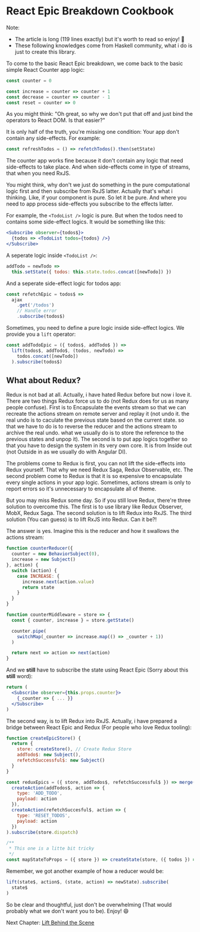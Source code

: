 # React Epic Breakdown Cookbook

Note:

- The article is long (119 lines exactly) but it's worth to read so enjoy! 🤣
- These following knowledges come from Haskell community, what i do is just to create this library.

To come to the basic React Epic breakdown, we come back to the basic simple React Counter app logic:

```jsx
const counter = 0

const increase = counter => counter + 1
const decrease = counter => counter - 1
const reset = counter => 0
```

As you might think: "Oh great, so why we don't put that off and just bind the operators to React DOM. Is that easier?"

It is only half of the truth, you're missing one condition: Your app don't contain any side-effects. For example:

```js
const refreshTodos = () => refetchTodos().then(setState)
```

The counter app works fine because it don't contain any logic that need side-effects to take place. And when side-effects come in type of streams, that when you need RxJS.

You might think, why don't we just do something in the pure computational logic first and then subscribe from RxJS latter. Actually that's what i thinking. Like, if your component is pure. So let it be pure. And where you need to app process side-effects you subscribe to the effects latter.

For example, the `<TodoList />` logic is pure. But when the todos need to contains some side-effect logics. It would be something like this:

```jsx
<Subscribe observer={todos$}>
  {todos => <TodoList todos={todos} />}
</Subscribe>
```

A seperate logic inside `<TodoList />`:

```jsx
addTodo = newTodo =>
  this.setState({ todos: this.state.todos.concat([newTodo]) })
```

And a seperate side-effect logic for todos app:

```jsx
const refetchEpic = todos$ =>
  ajax
    .get('/todos')
    // Handle error
    .subscribe(todos$)
```

Sometimes, you need to define a pure logic inside side-effect logics. We provide you a `lift` operator:

```jsx
const addTodoEpic = ({ todos$, addTodo$ }) =>
  lift(todos$, addTodo$, (todos, newTodo) =>
    todos.concat([newTodo])
  ).subscribe(todos$)
```

## What about Redux?

Redux is not bad at all. Actually, i have hated Redux before but now i love it. There are two things Redux force us to do (not Redux does for us as many people confuse). First is to Encapsulate the events stream so that we can recreate the actions stream on remote server and replay it (not undo it. the real undo is to caculate the previous state based on the current state. so that we have to do is to reverse the reducer and the actions stream to archive the real undo. what we usually do is to store the reference to the previous states and unpop it). The second is to put app logics together so that you have to design the system in its very own core. It is from Inside out (not Outside in as we usually do with Angular DI).

The problems come to Redux is first, you can not lift the side-effects into Redux yourself. That why we need Redux Saga, Redux Observable, etc. The second problem come to Redux is that it is so expensive to encapsulate every single actions in your app logic. Sometimes, actions stream is only to report errors so it's unnecessary to encapsulate all of theme.

But you may miss Redux some day. So if you still love Redux, there're three solution to overcome this. The first is to use library like Redux Observer, MobX, Redux Saga. The second solution is to lift Redux into RxJS. The third solution (You can guess) is to lift RxJS into Redux. Can it be?!

The answer is yes. Imagine this is the reducer and how it swallows the actions stream:

```js
function counterReducer({
  counter = new BehaviorSubject(0),
  increase = new Subject()
}, action) {
  switch (action) {
    case INCREASE: {
      increase.next(action.value)
      return state
    }
  }
}

function counterMiddleware = store => {
  const { counter, increase } = store.getState()

  counter.pipe(
    switchMap(_counter => increase.map(() => _counter + 1))
  )

  return next => action => next(action)
}
```

And we **still** have to subscribe the state using React Epic (Sorry about this **still** word):

```jsx
return (
  <Subscribe observer={this.props.counter}>
    {_counter => { ... }}
  </Subscribe>
)
```

The second way, is to lift Redux into RxJS. Actually, i have prepared a bridge between React Epic and Redux (For people who love Redux tooling):

```jsx
function createEpicStore() {
  return {
    store: createStore(), // Create Redux Store
    addTodo$: new Subject(),
    refetchSuccessful$: new Subject()
  }
}

const reduxEpics = ({ store, addTodos$, refetchSuccessful$ }) => merge(
  createAction(addTodos$, action => {
    type: 'ADD_TODO',
    payload: action
  }),
  createAction(refetchSuccesful$, action => {
    type: 'RESET_TODOS',
    payload: action
  })
).subscribe(store.dispatch)

/**
 * This one is a litte bit tricky
 */
const mapStateToProps = ({ store }) => createState(store, ({ todos }) => ({ todos }))
```

Remember, we got another example of how a reducer would be:

```jsx
lift(state$, action$, (state, action) => newState).subscribe(
  state$
)
```

So be clear and thoughtful, just don't be overwhelming (That would probably what we don't want you to be). Enjoy! 😄

Next Chapter: [Lift Behind the Scene](LiftBehindTheScene.md)
